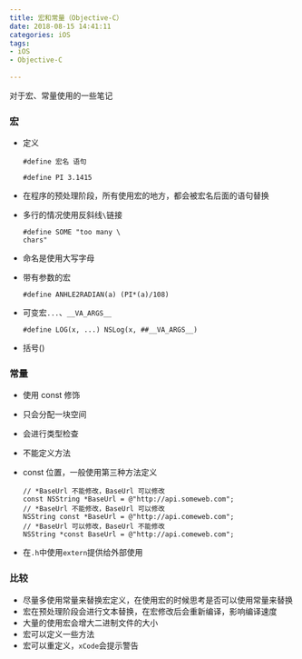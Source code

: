 ```yaml
---
title: 宏和常量（Objective-C）
date: 2018-08-15 14:41:11
categories: iOS
tags: 
- iOS
- Objective-C 
 
---
```


对于宏、常量使用的一些笔记
<!--more-->
### 宏

- 定义

    ```
    #define 宏名 语句

    #define PI 3.1415
    ```
- 在程序的预处理阶段，所有使用宏的地方，都会被宏名后面的语句替换
- 多行的情况使用反斜线`\`链接

    ```
    #define SOME "too many \
    chars"
    ```
- 命名是使用大写字母
- 带有参数的宏

    ```
    #define ANHLE2RADIAN(a) (PI*(a)/108)
    ```
- 可变宏`...`、`__VA_ARGS__`

    ```
    #define LOG(x, ...) NSLog(x, ##__VA_ARGS__)
    ```
- 括号()

### 常量
- 使用 const 修饰
- 只会分配一块空间
- 会进行类型检查
- 不能定义方法
- const 位置，一般使用第三种方法定义

    ```
    // *BaseUrl 不能修改，BaseUrl 可以修改
    const NSString *BaseUrl = @"http://api.someweb.com";
    // *BaseUrl 不能修改，BaseUrl 可以修改
    NSString const *BaseUrl = @"http://api.comeweb.com";
    // *BaseUrl 可以修改，BaseUrl 不能修改
    NSString *const BaseUrl = @"http://api.comeweb.com";
    ```
- 在`.h`中使用`extern`提供给外部使用

### 比较
- 尽量多使用常量来替换宏定义，在使用宏的时候思考是否可以使用常量来替换
- 宏在预处理阶段会进行文本替换，在宏修改后会重新编译，影响编译速度
- 大量的使用宏会增大二进制文件的大小
- 宏可以定义一些方法
- 宏可以重定义，`xCode`会提示警告



